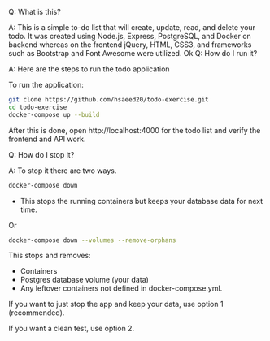 Q: What is this? 

A: This is a simple to-do list that will create, update, read, and delete your todo. It was created using Node.js, Express, PostgreSQL, and Docker on backend whereas on the frontend jQuery, HTML, CSS3, and frameworks such as Bootstrap and Font Awesome were utilized. 
Ok 
Q: How do I run it? 

A: Here are the steps to run the todo application

To run the application: 

```bash
git clone https://github.com/hsaeed20/todo-exercise.git
cd todo-exercise 
docker-compose up --build 
```

After this is done, open http://localhost:4000 for the todo list and verify the frontend and API work.

Q: How do I stop it? 

A: To stop it there are two ways. 
 
```bash
docker-compose down 
```
- This stops the running containers but keeps your database data for next time.

Or 
```bash
docker-compose down --volumes --remove-orphans
```
 This stops and removes: 
 - Containers
 - Postgres database volume (your data)
 - Any leftover containers not defined in docker-compose.yml.
 
If you want to just stop the app and keep your data, use option 1 (recommended).

If you want a clean test, use option 2.
